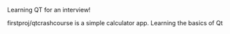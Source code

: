 Learning QT for an interview!

firstproj/qtcrashcourse is a simple calculator app. Learning the basics of Qt
